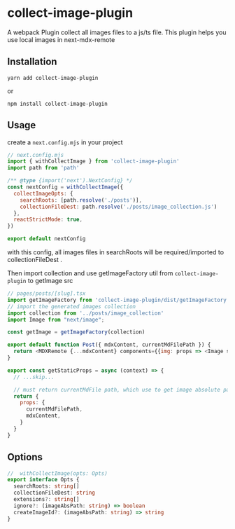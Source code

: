 # collect-image-plugin

A webpack Plugin collect all images files to a js/ts file. This plugin helps you
use local images in next-mdx-remote


## Installation

```
yarn add collect-image-plugin
```
or
```
npm install collect-image-plugin
```

## Usage
create a `next.config.mjs` in your project
```js
// next.config.mjs
import { withCollectImage } from 'collect-image-plugin'
import path from 'path'

/** @type {import('next').NextConfig} */
const nextConfig = withCollectImage({
  collectImageOpts: {
    searchRoots: [path.resolve('./posts')],
    collectionFileDest: path.resolve('./posts/image_collection.js')
  },
  reactStrictMode: true,
})

export default nextConfig
```
with this config, all images files in searchRoots will be required/imported to collectionFileDest .

Then import collection and use getImageFactory util from `collect-image-plugin` to getImage src

```js
// pages/posts/[slug].tsx
import getImageFactory from 'collect-image-plugin/dist/getImageFactory'
// import the generated images collection
import collection from '../posts/image_collection'
import Image from "next/image";

const getImage = getImageFactory(collection)

export default function Post({ mdxContent, currentMdFilePath }) {
  return <MDXRemote {...mdxContent} components={{img: props => <Image src={getImage(currentMdFilePath, props.src)} />}} />
}

export const getStaticProps = async (context) => {
  // ...skip...

  // must return currentMdFile path, which use to get image absolute path
  return {
    props: {
      currentMdFilePath,
      mdxContent,
    }
  }
}
```

## Options
```ts
//  withCollectImage(opts: Opts)
export interface Opts {
  searchRoots: string[]
  collectionFileDest: string
  extensions?: string[]
  ignore?: (imageAbsPath: string) => boolean
  createImageId?: (imageAbsPath: string) => string
}
```